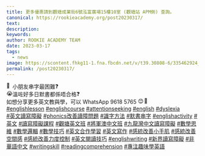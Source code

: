 ```yaml
---
title: 更多優惠請到觀塘成業街6號泓富廣場15樓10室 (觀塘站 APM側) 查詢。
canonical: https://rookieacademy.org/post20230317/
text: 
description: 
keywords: 
author: ROOKIE ACADEMY TEAM
date: 2023-03-17
tags:
  - news
image: https://scontent.fhkg11-1.fna.fbcdn.net/v/t39.30808-6/335462924_1657355974716217_6016515713826748539_n.jpg?_nc_cat=103&ccb=1-7&_nc_sid=8bfeb9&_nc_ohc=aWopnmfRAekAX8dQtuN&_nc_ht=scontent.fhkg11-1.fna&oh=00_AfBCrPbxsB6ki4MnqVkhbf5zGdcApAFbcA_y4aYDCJtihw&oe=64222C22
permalink: /post20230317/
---
```

<span class="x193iq5w xeuugli x13faqbe x1vvkbs x1xmvt09 x1lliihq x1s928wv xhkezso x1gmr53x x1cpjm7i x1fgarty x1943h6x xudqn12 x3x7a5m x6prxxf xvq8zen xo1l8bm xzsf02u x1yc453h" dir="auto"><div class="x11i5rnm xat24cr x1mh8g0r x1vvkbs xdj266r x126k92a"><div dir="auto" style="text-align: start;"><span class="x3nfvp2 x1j61x8r x1fcty0u xdj266r xhhsvwb xat24cr xgzva0m xxymvpz xlup9mm x1kky2od"><img height="16" width="16" alt="🤔" referrerpolicy="origin-when-cross-origin" src="https://static.xx.fbcdn.net/images/emoji.php/v9/t8d/1.5/16/1f914.png"></span>小朋友串字最困難<span class="x3nfvp2 x1j61x8r x1fcty0u xdj266r xhhsvwb xat24cr xgzva0m xxymvpz xlup9mm x1kky2od"><img height="16" width="16" alt="❓" referrerpolicy="origin-when-cross-origin" src="https://static.xx.fbcdn.net/images/emoji.php/v9/td3/1.5/16/2753.png"></span></div></div><div class="x11i5rnm xat24cr x1mh8g0r x1vvkbs xtlvy1s x126k92a"><div dir="auto" style="text-align: start;"><span class="x3nfvp2 x1j61x8r x1fcty0u xdj266r xhhsvwb xat24cr xgzva0m xxymvpz xlup9mm x1kky2od"><img height="16" width="16" alt="😭" referrerpolicy="origin-when-cross-origin" src="https://static.xx.fbcdn.net/images/emoji.php/v9/t99/1.5/16/1f62d.png"></span>溫咗好多日默書都係唔合格<span class="x3nfvp2 x1j61x8r x1fcty0u xdj266r xhhsvwb xat24cr xgzva0m xxymvpz xlup9mm x1kky2od"><img height="16" width="16" alt="❓" referrerpolicy="origin-when-cross-origin" src="https://static.xx.fbcdn.net/images/emoji.php/v9/td3/1.5/16/2753.png"></span></div></div><div class="x11i5rnm xat24cr x1mh8g0r x1vvkbs xtlvy1s x126k92a"><div dir="auto" style="text-align: start;">如想分享更多英文教與學，可以 WhatsApp 9618 5765 <span class="x3nfvp2 x1j61x8r x1fcty0u xdj266r xhhsvwb xat24cr xgzva0m xxymvpz xlup9mm x1kky2od"><img height="16" width="16" alt="😊" referrerpolicy="origin-when-cross-origin" src="https://static.xx.fbcdn.net/images/emoji.php/v9/td8/1.5/16/1f60a.png"></span><span class="x3nfvp2 x1j61x8r x1fcty0u xdj266r xhhsvwb xat24cr xgzva0m xxymvpz xlup9mm x1kky2od"><img height="16" width="16" alt="💖" referrerpolicy="origin-when-cross-origin" src="https://static.xx.fbcdn.net/images/emoji.php/v9/t42/1.5/16/1f496.png"></span></div></div><div class="x11i5rnm xat24cr x1mh8g0r x1vvkbs xtlvy1s x126k92a"><div dir="auto" style="text-align: start;"><span><a class="x1i10hfl xjbqb8w x6umtig x1b1mbwd xaqea5y xav7gou x9f619 x1ypdohk xt0psk2 xe8uvvx xdj266r x11i5rnm xat24cr x1mh8g0r xexx8yu x4uap5 x18d9i69 xkhd6sd x16tdsg8 x1hl2dhg xggy1nq x1a2a7pz xt0b8zv x1qq9wsj xo1l8bm" href="https://www.facebook.com/hashtag/englishlesson?__eep__=6&amp;__cft__[0]=AZU8him4hMEajutT5s4g9CdTydO3bFjwPvSwXAm01xUdzZzQPUal1gOBjuzrAUeBbtaYRj5u-yDZVdde8IjKLbdw_kToowDrv2XNJQqNjTstATfYqlkScU-Gye6TMxHjpFhUxPImGbAHUQ0sAIIZwMRnZsNfpx1vOywq0es6jDQKovPz-f5X8TrGzVTMyg30yH4&amp;__tn__=*NK-R" role="link" tabindex="0">#englishlesson</a></span> <span><a class="x1i10hfl xjbqb8w x6umtig x1b1mbwd xaqea5y xav7gou x9f619 x1ypdohk xt0psk2 xe8uvvx xdj266r x11i5rnm xat24cr x1mh8g0r xexx8yu x4uap5 x18d9i69 xkhd6sd x16tdsg8 x1hl2dhg xggy1nq x1a2a7pz xt0b8zv x1qq9wsj xo1l8bm" href="https://www.facebook.com/hashtag/englishcourse?__eep__=6&amp;__cft__[0]=AZU8him4hMEajutT5s4g9CdTydO3bFjwPvSwXAm01xUdzZzQPUal1gOBjuzrAUeBbtaYRj5u-yDZVdde8IjKLbdw_kToowDrv2XNJQqNjTstATfYqlkScU-Gye6TMxHjpFhUxPImGbAHUQ0sAIIZwMRnZsNfpx1vOywq0es6jDQKovPz-f5X8TrGzVTMyg30yH4&amp;__tn__=*NK-R" role="link" tabindex="0">#englishcourse</a></span> <span><a class="x1i10hfl xjbqb8w x6umtig x1b1mbwd xaqea5y xav7gou x9f619 x1ypdohk xt0psk2 xe8uvvx xdj266r x11i5rnm xat24cr x1mh8g0r xexx8yu x4uap5 x18d9i69 xkhd6sd x16tdsg8 x1hl2dhg xggy1nq x1a2a7pz xt0b8zv x1qq9wsj xo1l8bm" href="https://www.facebook.com/hashtag/attentionseeking?__eep__=6&amp;__cft__[0]=AZU8him4hMEajutT5s4g9CdTydO3bFjwPvSwXAm01xUdzZzQPUal1gOBjuzrAUeBbtaYRj5u-yDZVdde8IjKLbdw_kToowDrv2XNJQqNjTstATfYqlkScU-Gye6TMxHjpFhUxPImGbAHUQ0sAIIZwMRnZsNfpx1vOywq0es6jDQKovPz-f5X8TrGzVTMyg30yH4&amp;__tn__=*NK-R" role="link" tabindex="0">#attentionseeking</a></span> <span><a class="x1i10hfl xjbqb8w x6umtig x1b1mbwd xaqea5y xav7gou x9f619 x1ypdohk xt0psk2 xe8uvvx xdj266r x11i5rnm xat24cr x1mh8g0r xexx8yu x4uap5 x18d9i69 xkhd6sd x16tdsg8 x1hl2dhg xggy1nq x1a2a7pz xt0b8zv x1qq9wsj xo1l8bm" href="https://www.facebook.com/hashtag/english?__eep__=6&amp;__cft__[0]=AZU8him4hMEajutT5s4g9CdTydO3bFjwPvSwXAm01xUdzZzQPUal1gOBjuzrAUeBbtaYRj5u-yDZVdde8IjKLbdw_kToowDrv2XNJQqNjTstATfYqlkScU-Gye6TMxHjpFhUxPImGbAHUQ0sAIIZwMRnZsNfpx1vOywq0es6jDQKovPz-f5X8TrGzVTMyg30yH4&amp;__tn__=*NK-R" role="link" tabindex="0">#english</a></span> <span><a class="x1i10hfl xjbqb8w x6umtig x1b1mbwd xaqea5y xav7gou x9f619 x1ypdohk xt0psk2 xe8uvvx xdj266r x11i5rnm xat24cr x1mh8g0r xexx8yu x4uap5 x18d9i69 xkhd6sd x16tdsg8 x1hl2dhg xggy1nq x1a2a7pz xt0b8zv x1qq9wsj xo1l8bm" href="https://www.facebook.com/hashtag/dyslexia?__eep__=6&amp;__cft__[0]=AZU8him4hMEajutT5s4g9CdTydO3bFjwPvSwXAm01xUdzZzQPUal1gOBjuzrAUeBbtaYRj5u-yDZVdde8IjKLbdw_kToowDrv2XNJQqNjTstATfYqlkScU-Gye6TMxHjpFhUxPImGbAHUQ0sAIIZwMRnZsNfpx1vOywq0es6jDQKovPz-f5X8TrGzVTMyg30yH4&amp;__tn__=*NK-R" role="link" tabindex="0">#dyslexia</a></span> </div><div dir="auto" style="text-align: start;"><span><a class="x1i10hfl xjbqb8w x6umtig x1b1mbwd xaqea5y xav7gou x9f619 x1ypdohk xt0psk2 xe8uvvx xdj266r x11i5rnm xat24cr x1mh8g0r xexx8yu x4uap5 x18d9i69 xkhd6sd x16tdsg8 x1hl2dhg xggy1nq x1a2a7pz xt0b8zv x1qq9wsj xo1l8bm" href="https://www.facebook.com/hashtag/%E8%8B%B1%E6%96%87%E8%AE%80%E5%AF%AB%E9%9A%9C%E7%A4%99?__eep__=6&amp;__cft__[0]=AZU8him4hMEajutT5s4g9CdTydO3bFjwPvSwXAm01xUdzZzQPUal1gOBjuzrAUeBbtaYRj5u-yDZVdde8IjKLbdw_kToowDrv2XNJQqNjTstATfYqlkScU-Gye6TMxHjpFhUxPImGbAHUQ0sAIIZwMRnZsNfpx1vOywq0es6jDQKovPz-f5X8TrGzVTMyg30yH4&amp;__tn__=*NK-R" role="link" tabindex="0">#英文讀寫障礙</a></span> <span><a class="x1i10hfl xjbqb8w x6umtig x1b1mbwd xaqea5y xav7gou x9f619 x1ypdohk xt0psk2 xe8uvvx xdj266r x11i5rnm xat24cr x1mh8g0r xexx8yu x4uap5 x18d9i69 xkhd6sd x16tdsg8 x1hl2dhg xggy1nq x1a2a7pz xt0b8zv x1qq9wsj xo1l8bm" href="https://www.facebook.com/hashtag/phonics%E6%94%B9%E5%96%84%E8%AE%80%E9%9A%9C%E5%95%8F%E9%A1%8C?__eep__=6&amp;__cft__[0]=AZU8him4hMEajutT5s4g9CdTydO3bFjwPvSwXAm01xUdzZzQPUal1gOBjuzrAUeBbtaYRj5u-yDZVdde8IjKLbdw_kToowDrv2XNJQqNjTstATfYqlkScU-Gye6TMxHjpFhUxPImGbAHUQ0sAIIZwMRnZsNfpx1vOywq0es6jDQKovPz-f5X8TrGzVTMyg30yH4&amp;__tn__=*NK-R" role="link" tabindex="0">#phonics改善讀障問題</a></span> <span><a class="x1i10hfl xjbqb8w x6umtig x1b1mbwd xaqea5y xav7gou x9f619 x1ypdohk xt0psk2 xe8uvvx xdj266r x11i5rnm xat24cr x1mh8g0r xexx8yu x4uap5 x18d9i69 xkhd6sd x16tdsg8 x1hl2dhg xggy1nq x1a2a7pz xt0b8zv x1qq9wsj xo1l8bm" href="https://www.facebook.com/hashtag/%E8%AD%98%E5%AD%97%E6%96%B9%E6%B3%95?__eep__=6&amp;__cft__[0]=AZU8him4hMEajutT5s4g9CdTydO3bFjwPvSwXAm01xUdzZzQPUal1gOBjuzrAUeBbtaYRj5u-yDZVdde8IjKLbdw_kToowDrv2XNJQqNjTstATfYqlkScU-Gye6TMxHjpFhUxPImGbAHUQ0sAIIZwMRnZsNfpx1vOywq0es6jDQKovPz-f5X8TrGzVTMyg30yH4&amp;__tn__=*NK-R" role="link" tabindex="0">#識字方法</a></span> <span><a class="x1i10hfl xjbqb8w x6umtig x1b1mbwd xaqea5y xav7gou x9f619 x1ypdohk xt0psk2 xe8uvvx xdj266r x11i5rnm xat24cr x1mh8g0r xexx8yu x4uap5 x18d9i69 xkhd6sd x16tdsg8 x1hl2dhg xggy1nq x1a2a7pz xt0b8zv x1qq9wsj xo1l8bm" href="https://www.facebook.com/hashtag/%E9%BB%98%E6%9B%B8%E4%B8%B2%E5%AD%97?__eep__=6&amp;__cft__[0]=AZU8him4hMEajutT5s4g9CdTydO3bFjwPvSwXAm01xUdzZzQPUal1gOBjuzrAUeBbtaYRj5u-yDZVdde8IjKLbdw_kToowDrv2XNJQqNjTstATfYqlkScU-Gye6TMxHjpFhUxPImGbAHUQ0sAIIZwMRnZsNfpx1vOywq0es6jDQKovPz-f5X8TrGzVTMyg30yH4&amp;__tn__=*NK-R" role="link" tabindex="0">#默書串字</a></span> <span><a class="x1i10hfl xjbqb8w x6umtig x1b1mbwd xaqea5y xav7gou x9f619 x1ypdohk xt0psk2 xe8uvvx xdj266r x11i5rnm xat24cr x1mh8g0r xexx8yu x4uap5 x18d9i69 xkhd6sd x16tdsg8 x1hl2dhg xggy1nq x1a2a7pz xt0b8zv x1qq9wsj xo1l8bm" href="https://www.facebook.com/hashtag/englishactivity?__eep__=6&amp;__cft__[0]=AZU8him4hMEajutT5s4g9CdTydO3bFjwPvSwXAm01xUdzZzQPUal1gOBjuzrAUeBbtaYRj5u-yDZVdde8IjKLbdw_kToowDrv2XNJQqNjTstATfYqlkScU-Gye6TMxHjpFhUxPImGbAHUQ0sAIIZwMRnZsNfpx1vOywq0es6jDQKovPz-f5X8TrGzVTMyg30yH4&amp;__tn__=*NK-R" role="link" tabindex="0">#englishactivity</a></span> <span><a class="x1i10hfl xjbqb8w x6umtig x1b1mbwd xaqea5y xav7gou x9f619 x1ypdohk xt0psk2 xe8uvvx xdj266r x11i5rnm xat24cr x1mh8g0r xexx8yu x4uap5 x18d9i69 xkhd6sd x16tdsg8 x1hl2dhg xggy1nq x1a2a7pz xt0b8zv x1qq9wsj xo1l8bm" href="https://www.facebook.com/hashtag/%E8%8B%B1%E6%96%87?__eep__=6&amp;__cft__[0]=AZU8him4hMEajutT5s4g9CdTydO3bFjwPvSwXAm01xUdzZzQPUal1gOBjuzrAUeBbtaYRj5u-yDZVdde8IjKLbdw_kToowDrv2XNJQqNjTstATfYqlkScU-Gye6TMxHjpFhUxPImGbAHUQ0sAIIZwMRnZsNfpx1vOywq0es6jDQKovPz-f5X8TrGzVTMyg30yH4&amp;__tn__=*NK-R" role="link" tabindex="0">#英文</a></span> <span><a class="x1i10hfl xjbqb8w x6umtig x1b1mbwd xaqea5y xav7gou x9f619 x1ypdohk xt0psk2 xe8uvvx xdj266r x11i5rnm xat24cr x1mh8g0r xexx8yu x4uap5 x18d9i69 xkhd6sd x16tdsg8 x1hl2dhg xggy1nq x1a2a7pz xt0b8zv x1qq9wsj xo1l8bm" href="https://www.facebook.com/hashtag/%E8%AE%80%E5%AF%AB%E9%9A%9C%E7%A4%99%E8%AA%B2%E7%A8%8B?__eep__=6&amp;__cft__[0]=AZU8him4hMEajutT5s4g9CdTydO3bFjwPvSwXAm01xUdzZzQPUal1gOBjuzrAUeBbtaYRj5u-yDZVdde8IjKLbdw_kToowDrv2XNJQqNjTstATfYqlkScU-Gye6TMxHjpFhUxPImGbAHUQ0sAIIZwMRnZsNfpx1vOywq0es6jDQKovPz-f5X8TrGzVTMyg30yH4&amp;__tn__=*NK-R" role="link" tabindex="0">#讀寫障礙課程</a></span> <span><a class="x1i10hfl xjbqb8w x6umtig x1b1mbwd xaqea5y xav7gou x9f619 x1ypdohk xt0psk2 xe8uvvx xdj266r x11i5rnm xat24cr x1mh8g0r xexx8yu x4uap5 x18d9i69 xkhd6sd x16tdsg8 x1hl2dhg xggy1nq x1a2a7pz xt0b8zv x1qq9wsj xo1l8bm" href="https://www.facebook.com/hashtag/%E8%A7%80%E5%A1%98%E8%8B%B1%E6%96%87%E7%8F%AD?__eep__=6&amp;__cft__[0]=AZU8him4hMEajutT5s4g9CdTydO3bFjwPvSwXAm01xUdzZzQPUal1gOBjuzrAUeBbtaYRj5u-yDZVdde8IjKLbdw_kToowDrv2XNJQqNjTstATfYqlkScU-Gye6TMxHjpFhUxPImGbAHUQ0sAIIZwMRnZsNfpx1vOywq0es6jDQKovPz-f5X8TrGzVTMyg30yH4&amp;__tn__=*NK-R" role="link" tabindex="0">#觀塘英文班</a></span> <span><a class="x1i10hfl xjbqb8w x6umtig x1b1mbwd xaqea5y xav7gou x9f619 x1ypdohk xt0psk2 xe8uvvx xdj266r x11i5rnm xat24cr x1mh8g0r xexx8yu x4uap5 x18d9i69 xkhd6sd x16tdsg8 x1hl2dhg xggy1nq x1a2a7pz xt0b8zv x1qq9wsj xo1l8bm" href="https://www.facebook.com/hashtag/%E5%B0%87%E8%BB%8D%E6%BE%B3%E4%B8%AD%E6%96%87%E7%8F%AD?__eep__=6&amp;__cft__[0]=AZU8him4hMEajutT5s4g9CdTydO3bFjwPvSwXAm01xUdzZzQPUal1gOBjuzrAUeBbtaYRj5u-yDZVdde8IjKLbdw_kToowDrv2XNJQqNjTstATfYqlkScU-Gye6TMxHjpFhUxPImGbAHUQ0sAIIZwMRnZsNfpx1vOywq0es6jDQKovPz-f5X8TrGzVTMyg30yH4&amp;__tn__=*NK-R" role="link" tabindex="0">#將軍澳中文班</a></span> <span><a class="x1i10hfl xjbqb8w x6umtig x1b1mbwd xaqea5y xav7gou x9f619 x1ypdohk xt0psk2 xe8uvvx xdj266r x11i5rnm xat24cr x1mh8g0r xexx8yu x4uap5 x18d9i69 xkhd6sd x16tdsg8 x1hl2dhg xggy1nq x1a2a7pz xt0b8zv x1qq9wsj xo1l8bm" href="https://www.facebook.com/hashtag/%E4%B9%9D%E9%BE%8D%E7%81%A3%E4%B8%AD%E6%96%87%E8%AE%80%E5%AF%AB%E9%9A%9C%E7%A4%99?__eep__=6&amp;__cft__[0]=AZU8him4hMEajutT5s4g9CdTydO3bFjwPvSwXAm01xUdzZzQPUal1gOBjuzrAUeBbtaYRj5u-yDZVdde8IjKLbdw_kToowDrv2XNJQqNjTstATfYqlkScU-Gye6TMxHjpFhUxPImGbAHUQ0sAIIZwMRnZsNfpx1vOywq0es6jDQKovPz-f5X8TrGzVTMyg30yH4&amp;__tn__=*NK-R" role="link" tabindex="0">#九龍灣中文讀寫障礙</a></span> <span><a class="x1i10hfl xjbqb8w x6umtig x1b1mbwd xaqea5y xav7gou x9f619 x1ypdohk xt0psk2 xe8uvvx xdj266r x11i5rnm xat24cr x1mh8g0r xexx8yu x4uap5 x18d9i69 xkhd6sd x16tdsg8 x1hl2dhg xggy1nq x1a2a7pz xt0b8zv x1qq9wsj xo1l8bm" href="https://www.facebook.com/hashtag/%E6%95%B8%E5%AD%B8%E6%80%9D%E7%B6%AD?__eep__=6&amp;__cft__[0]=AZU8him4hMEajutT5s4g9CdTydO3bFjwPvSwXAm01xUdzZzQPUal1gOBjuzrAUeBbtaYRj5u-yDZVdde8IjKLbdw_kToowDrv2XNJQqNjTstATfYqlkScU-Gye6TMxHjpFhUxPImGbAHUQ0sAIIZwMRnZsNfpx1vOywq0es6jDQKovPz-f5X8TrGzVTMyg30yH4&amp;__tn__=*NK-R" role="link" tabindex="0">#數學思維</a></span> <span><a class="x1i10hfl xjbqb8w x6umtig x1b1mbwd xaqea5y xav7gou x9f619 x1ypdohk xt0psk2 xe8uvvx xdj266r x11i5rnm xat24cr x1mh8g0r xexx8yu x4uap5 x18d9i69 xkhd6sd x16tdsg8 x1hl2dhg xggy1nq x1a2a7pz xt0b8zv x1qq9wsj xo1l8bm" href="https://www.facebook.com/hashtag/%E6%95%B8%E5%AD%B8%E9%82%8F%E8%BC%AF?__eep__=6&amp;__cft__[0]=AZU8him4hMEajutT5s4g9CdTydO3bFjwPvSwXAm01xUdzZzQPUal1gOBjuzrAUeBbtaYRj5u-yDZVdde8IjKLbdw_kToowDrv2XNJQqNjTstATfYqlkScU-Gye6TMxHjpFhUxPImGbAHUQ0sAIIZwMRnZsNfpx1vOywq0es6jDQKovPz-f5X8TrGzVTMyg30yH4&amp;__tn__=*NK-R" role="link" tabindex="0">#數學邏輯</a></span> <span><a class="x1i10hfl xjbqb8w x6umtig x1b1mbwd xaqea5y xav7gou x9f619 x1ypdohk xt0psk2 xe8uvvx xdj266r x11i5rnm xat24cr x1mh8g0r xexx8yu x4uap5 x18d9i69 xkhd6sd x16tdsg8 x1hl2dhg xggy1nq x1a2a7pz xt0b8zv x1qq9wsj xo1l8bm" href="https://www.facebook.com/hashtag/%E6%95%B8%E5%AD%B8%E6%8A%80%E5%B7%A7?__eep__=6&amp;__cft__[0]=AZU8him4hMEajutT5s4g9CdTydO3bFjwPvSwXAm01xUdzZzQPUal1gOBjuzrAUeBbtaYRj5u-yDZVdde8IjKLbdw_kToowDrv2XNJQqNjTstATfYqlkScU-Gye6TMxHjpFhUxPImGbAHUQ0sAIIZwMRnZsNfpx1vOywq0es6jDQKovPz-f5X8TrGzVTMyg30yH4&amp;__tn__=*NK-R" role="link" tabindex="0">#數學技巧</a></span> <span><a class="x1i10hfl xjbqb8w x6umtig x1b1mbwd xaqea5y xav7gou x9f619 x1ypdohk xt0psk2 xe8uvvx xdj266r x11i5rnm xat24cr x1mh8g0r xexx8yu x4uap5 x18d9i69 xkhd6sd x16tdsg8 x1hl2dhg xggy1nq x1a2a7pz xt0b8zv x1qq9wsj xo1l8bm" href="https://www.facebook.com/hashtag/%E8%8B%B1%E6%96%87%E5%90%88%E4%BD%9C%E5%AD%B8%E7%BF%92?__eep__=6&amp;__cft__[0]=AZU8him4hMEajutT5s4g9CdTydO3bFjwPvSwXAm01xUdzZzQPUal1gOBjuzrAUeBbtaYRj5u-yDZVdde8IjKLbdw_kToowDrv2XNJQqNjTstATfYqlkScU-Gye6TMxHjpFhUxPImGbAHUQ0sAIIZwMRnZsNfpx1vOywq0es6jDQKovPz-f5X8TrGzVTMyg30yH4&amp;__tn__=*NK-R" role="link" tabindex="0">#英文合作學習</a></span> <span><a class="x1i10hfl xjbqb8w x6umtig x1b1mbwd xaqea5y xav7gou x9f619 x1ypdohk xt0psk2 xe8uvvx xdj266r x11i5rnm xat24cr x1mh8g0r xexx8yu x4uap5 x18d9i69 xkhd6sd x16tdsg8 x1hl2dhg xggy1nq x1a2a7pz xt0b8zv x1qq9wsj xo1l8bm" href="https://www.facebook.com/hashtag/%E8%8B%B1%E6%96%87%E5%AF%AB%E4%BD%9C?__eep__=6&amp;__cft__[0]=AZU8him4hMEajutT5s4g9CdTydO3bFjwPvSwXAm01xUdzZzQPUal1gOBjuzrAUeBbtaYRj5u-yDZVdde8IjKLbdw_kToowDrv2XNJQqNjTstATfYqlkScU-Gye6TMxHjpFhUxPImGbAHUQ0sAIIZwMRnZsNfpx1vOywq0es6jDQKovPz-f5X8TrGzVTMyg30yH4&amp;__tn__=*NK-R" role="link" tabindex="0">#英文寫作</a></span> <span><a class="x1i10hfl xjbqb8w x6umtig x1b1mbwd xaqea5y xav7gou x9f619 x1ypdohk xt0psk2 xe8uvvx xdj266r x11i5rnm xat24cr x1mh8g0r xexx8yu x4uap5 x18d9i69 xkhd6sd x16tdsg8 x1hl2dhg xggy1nq x1a2a7pz xt0b8zv x1qq9wsj xo1l8bm" href="https://www.facebook.com/hashtag/%E6%84%9F%E7%B5%B1%E6%94%B9%E5%96%84%E5%B0%8F%E6%89%8B%E8%82%8C?__eep__=6&amp;__cft__[0]=AZU8him4hMEajutT5s4g9CdTydO3bFjwPvSwXAm01xUdzZzQPUal1gOBjuzrAUeBbtaYRj5u-yDZVdde8IjKLbdw_kToowDrv2XNJQqNjTstATfYqlkScU-Gye6TMxHjpFhUxPImGbAHUQ0sAIIZwMRnZsNfpx1vOywq0es6jDQKovPz-f5X8TrGzVTMyg30yH4&amp;__tn__=*NK-R" role="link" tabindex="0">#感統改善小手肌</a></span> <span><a class="x1i10hfl xjbqb8w x6umtig x1b1mbwd xaqea5y xav7gou x9f619 x1ypdohk xt0psk2 xe8uvvx xdj266r x11i5rnm xat24cr x1mh8g0r xexx8yu x4uap5 x18d9i69 xkhd6sd x16tdsg8 x1hl2dhg xggy1nq x1a2a7pz xt0b8zv x1qq9wsj xo1l8bm" href="https://www.facebook.com/hashtag/%E6%84%9F%E7%B5%B1%E6%94%B9%E5%96%84%E7%A9%BA%E9%96%93%E6%84%9F?__eep__=6&amp;__cft__[0]=AZU8him4hMEajutT5s4g9CdTydO3bFjwPvSwXAm01xUdzZzQPUal1gOBjuzrAUeBbtaYRj5u-yDZVdde8IjKLbdw_kToowDrv2XNJQqNjTstATfYqlkScU-Gye6TMxHjpFhUxPImGbAHUQ0sAIIZwMRnZsNfpx1vOywq0es6jDQKovPz-f5X8TrGzVTMyg30yH4&amp;__tn__=*NK-R" role="link" tabindex="0">#感統改善空間感</a></span> <span><a class="x1i10hfl xjbqb8w x6umtig x1b1mbwd xaqea5y xav7gou x9f619 x1ypdohk xt0psk2 xe8uvvx xdj266r x11i5rnm xat24cr x1mh8g0r xexx8yu x4uap5 x18d9i69 xkhd6sd x16tdsg8 x1hl2dhg xggy1nq x1a2a7pz xt0b8zv x1qq9wsj xo1l8bm" href="https://www.facebook.com/hashtag/%E6%84%9F%E7%B5%B1%E6%94%B9%E5%96%84%E5%8A%9B%E5%BA%A6%E6%8E%A7%E5%88%B6?__eep__=6&amp;__cft__[0]=AZU8him4hMEajutT5s4g9CdTydO3bFjwPvSwXAm01xUdzZzQPUal1gOBjuzrAUeBbtaYRj5u-yDZVdde8IjKLbdw_kToowDrv2XNJQqNjTstATfYqlkScU-Gye6TMxHjpFhUxPImGbAHUQ0sAIIZwMRnZsNfpx1vOywq0es6jDQKovPz-f5X8TrGzVTMyg30yH4&amp;__tn__=*NK-R" role="link" tabindex="0">#感統改善力度控制</a></span> <span><a class="x1i10hfl xjbqb8w x6umtig x1b1mbwd xaqea5y xav7gou x9f619 x1ypdohk xt0psk2 xe8uvvx xdj266r x11i5rnm xat24cr x1mh8g0r xexx8yu x4uap5 x18d9i69 xkhd6sd x16tdsg8 x1hl2dhg xggy1nq x1a2a7pz xt0b8zv x1qq9wsj xo1l8bm" href="https://www.facebook.com/hashtag/%E8%8B%B1%E6%96%87%E9%96%B1%E8%AE%80%E6%8A%80%E5%B7%A7?__eep__=6&amp;__cft__[0]=AZU8him4hMEajutT5s4g9CdTydO3bFjwPvSwXAm01xUdzZzQPUal1gOBjuzrAUeBbtaYRj5u-yDZVdde8IjKLbdw_kToowDrv2XNJQqNjTstATfYqlkScU-Gye6TMxHjpFhUxPImGbAHUQ0sAIIZwMRnZsNfpx1vOywq0es6jDQKovPz-f5X8TrGzVTMyg30yH4&amp;__tn__=*NK-R" role="link" tabindex="0">#英文閱讀技巧</a></span> <span><a class="x1i10hfl xjbqb8w x6umtig x1b1mbwd xaqea5y xav7gou x9f619 x1ypdohk xt0psk2 xe8uvvx xdj266r x11i5rnm xat24cr x1mh8g0r xexx8yu x4uap5 x18d9i69 xkhd6sd x16tdsg8 x1hl2dhg xggy1nq x1a2a7pz xt0b8zv x1qq9wsj xo1l8bm" href="https://www.facebook.com/hashtag/englishwriting?__eep__=6&amp;__cft__[0]=AZU8him4hMEajutT5s4g9CdTydO3bFjwPvSwXAm01xUdzZzQPUal1gOBjuzrAUeBbtaYRj5u-yDZVdde8IjKLbdw_kToowDrv2XNJQqNjTstATfYqlkScU-Gye6TMxHjpFhUxPImGbAHUQ0sAIIZwMRnZsNfpx1vOywq0es6jDQKovPz-f5X8TrGzVTMyg30yH4&amp;__tn__=*NK-R" role="link" tabindex="0">#englishwriting</a></span> <span><a class="x1i10hfl xjbqb8w x6umtig x1b1mbwd xaqea5y xav7gou x9f619 x1ypdohk xt0psk2 xe8uvvx xdj266r x11i5rnm xat24cr x1mh8g0r xexx8yu x4uap5 x18d9i69 xkhd6sd x16tdsg8 x1hl2dhg xggy1nq x1a2a7pz xt0b8zv x1qq9wsj xo1l8bm" href="https://www.facebook.com/hashtag/%E6%96%B0%E7%95%8C%E8%AE%80%E5%AF%AB%E9%9A%9C%E7%A4%99?__eep__=6&amp;__cft__[0]=AZU8him4hMEajutT5s4g9CdTydO3bFjwPvSwXAm01xUdzZzQPUal1gOBjuzrAUeBbtaYRj5u-yDZVdde8IjKLbdw_kToowDrv2XNJQqNjTstATfYqlkScU-Gye6TMxHjpFhUxPImGbAHUQ0sAIIZwMRnZsNfpx1vOywq0es6jDQKovPz-f5X8TrGzVTMyg30yH4&amp;__tn__=*NK-R" role="link" tabindex="0">#新界讀寫障礙</a></span> <span><a class="x1i10hfl xjbqb8w x6umtig x1b1mbwd xaqea5y xav7gou x9f619 x1ypdohk xt0psk2 xe8uvvx xdj266r x11i5rnm xat24cr x1mh8g0r xexx8yu x4uap5 x18d9i69 xkhd6sd x16tdsg8 x1hl2dhg xggy1nq x1a2a7pz xt0b8zv x1qq9wsj xo1l8bm" href="https://www.facebook.com/hashtag/%E9%9D%9E%E8%8F%AF%E8%AA%9E%E4%B8%AD%E6%96%87?__eep__=6&amp;__cft__[0]=AZU8him4hMEajutT5s4g9CdTydO3bFjwPvSwXAm01xUdzZzQPUal1gOBjuzrAUeBbtaYRj5u-yDZVdde8IjKLbdw_kToowDrv2XNJQqNjTstATfYqlkScU-Gye6TMxHjpFhUxPImGbAHUQ0sAIIZwMRnZsNfpx1vOywq0es6jDQKovPz-f5X8TrGzVTMyg30yH4&amp;__tn__=*NK-R" role="link" tabindex="0">#非華語中文</a></span> <span><a class="x1i10hfl xjbqb8w x6umtig x1b1mbwd xaqea5y xav7gou x9f619 x1ypdohk xt0psk2 xe8uvvx xdj266r x11i5rnm xat24cr x1mh8g0r xexx8yu x4uap5 x18d9i69 xkhd6sd x16tdsg8 x1hl2dhg xggy1nq x1a2a7pz xt0b8zv x1qq9wsj xo1l8bm" href="https://www.facebook.com/hashtag/writingskill?__eep__=6&amp;__cft__[0]=AZU8him4hMEajutT5s4g9CdTydO3bFjwPvSwXAm01xUdzZzQPUal1gOBjuzrAUeBbtaYRj5u-yDZVdde8IjKLbdw_kToowDrv2XNJQqNjTstATfYqlkScU-Gye6TMxHjpFhUxPImGbAHUQ0sAIIZwMRnZsNfpx1vOywq0es6jDQKovPz-f5X8TrGzVTMyg30yH4&amp;__tn__=*NK-R" role="link" tabindex="0">#writingskill</a></span> <span><a class="x1i10hfl xjbqb8w x6umtig x1b1mbwd xaqea5y xav7gou x9f619 x1ypdohk xt0psk2 xe8uvvx xdj266r x11i5rnm xat24cr x1mh8g0r xexx8yu x4uap5 x18d9i69 xkhd6sd x16tdsg8 x1hl2dhg xggy1nq x1a2a7pz xt0b8zv x1qq9wsj xo1l8bm" href="https://www.facebook.com/hashtag/readingcomprehension?__eep__=6&amp;__cft__[0]=AZU8him4hMEajutT5s4g9CdTydO3bFjwPvSwXAm01xUdzZzQPUal1gOBjuzrAUeBbtaYRj5u-yDZVdde8IjKLbdw_kToowDrv2XNJQqNjTstATfYqlkScU-Gye6TMxHjpFhUxPImGbAHUQ0sAIIZwMRnZsNfpx1vOywq0es6jDQKovPz-f5X8TrGzVTMyg30yH4&amp;__tn__=*NK-R" role="link" tabindex="0">#readingcomprehension</a></span> <span><a class="x1i10hfl xjbqb8w x6umtig x1b1mbwd xaqea5y xav7gou x9f619 x1ypdohk xt0psk2 xe8uvvx xdj266r x11i5rnm xat24cr x1mh8g0r xexx8yu x4uap5 x18d9i69 xkhd6sd x16tdsg8 x1hl2dhg xggy1nq x1a2a7pz xt0b8zv x1qq9wsj xo1l8bm" href="https://www.facebook.com/hashtag/%E5%B0%88%E6%B3%A8%E8%B6%A3%E5%91%B3%E5%AD%B8%E8%8B%B1%E8%AA%9E?__eep__=6&amp;__cft__[0]=AZU8him4hMEajutT5s4g9CdTydO3bFjwPvSwXAm01xUdzZzQPUal1gOBjuzrAUeBbtaYRj5u-yDZVdde8IjKLbdw_kToowDrv2XNJQqNjTstATfYqlkScU-Gye6TMxHjpFhUxPImGbAHUQ0sAIIZwMRnZsNfpx1vOywq0es6jDQKovPz-f5X8TrGzVTMyg30yH4&amp;__tn__=*NK-R" role="link" tabindex="0">#專注趣味學英語</a></span></div></div></span>